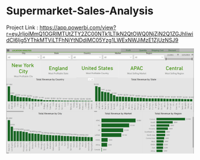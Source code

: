 # Supermarket-Sales-Analysis

Project Link : https://app.powerbi.com/view?r=eyJrIjoiMmQ1OGRlMTUtZTY2ZC00NTk1LTlkN2QtOWQ0NjZjN2Q1ZGJhIiwidCI6Ijg5YThkMTViLTFhNjYtNDdiMC05Yzg1LWExNWJiMzE1ZjUzNSJ9


<img src = "https://github.com/saurabh-tva/Supermarket-Sales-Analysis/blob/main/Dashboard.png">
